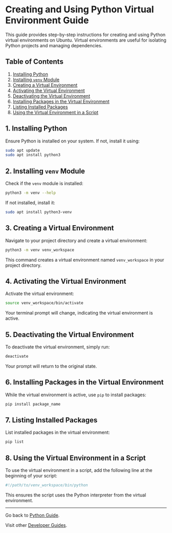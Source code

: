# Creating and Using Python Virtual Environment Guide

This guide provides step-by-step instructions for creating and using Python virtual environments on Ubuntu. Virtual environments are useful for isolating Python projects and managing dependencies.

## Table of Contents

1. [Installing Python](#1-installing-python)
2. [Installing `venv` Module](#2-installing-venv-module)
3. [Creating a Virtual Environment](#3-creating-a-virtual-environment)
4. [Activating the Virtual Environment](#4-activating-the-virtual-environment)
5. [Deactivating the Virtual Environment](#5-deactivating-the-virtual-environment)
6. [Installing Packages in the Virtual Environment](#6-installing-packages-in-the-virtual-environment)
7. [Listing Installed Packages](#7-listing-installed-packages)
8. [Using the Virtual Environment in a Script](#8-using-the-virtual-environment-in-a-script)

## 1. Installing Python

Ensure Python is installed on your system. If not, install it using:

```bash
sudo apt update
sudo apt install python3
```

## 2. Installing `venv` Module

Check if the `venv` module is installed:

```bash
python3 -m venv --help
```

If not installed, install it:

```bash
sudo apt install python3-venv
```

## 3. Creating a Virtual Environment

Navigate to your project directory and create a virtual environment:

```bash
python3 -m venv venv_workspace
```

This command creates a virtual environment named `venv_workspace` in your project directory.

## 4. Activating the Virtual Environment

Activate the virtual environment:

```bash
source venv_workspace/bin/activate
```

Your terminal prompt will change, indicating the virtual environment is active.

## 5. Deactivating the Virtual Environment

To deactivate the virtual environment, simply run:

```bash
deactivate
```

Your prompt will return to the original state.

## 6. Installing Packages in the Virtual Environment

While the virtual environment is active, use `pip` to install packages:

```bash
pip install package_name
```

## 7. Listing Installed Packages

List installed packages in the virtual environment:

```bash
pip list
```

## 8. Using the Virtual Environment in a Script

To use the virtual environment in a script, add the following line at the beginning of your script:

```python
#!/path/to/venv_workspace/bin/python
```

This ensures the script uses the Python interpreter from the virtual environment.

---

Go back to [Python Guide](README.md).

Visit other [Developer Guides](../README.md).
